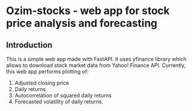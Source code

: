 # Ozim-stocks - web app for stock price analysis and forecasting
## Introduction 
This is a simple web app made with FastAPI. It uses yfinance library which allows to download stock market data from Yahoo! Finance API.
Currently, this web app performs plotting of:
1. Adjusted closing price
2. Daily returns
3. Autocorrelation of squared daily returns
4. Forecasted volatility of daily returns.

